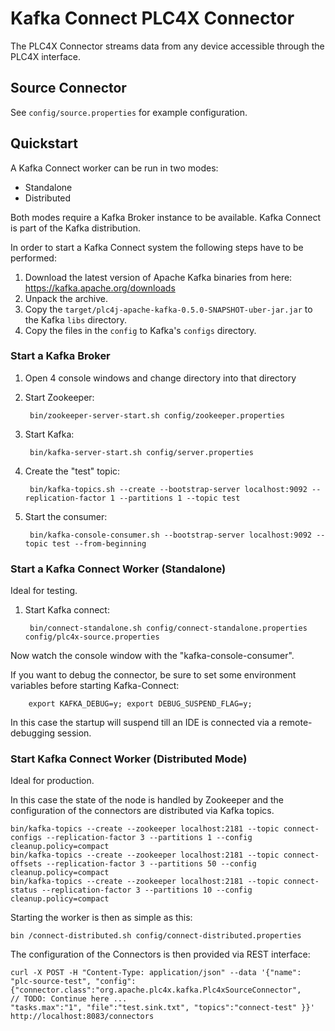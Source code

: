 <!--

  Licensed to the Apache Software Foundation (ASF) under one or more
  contributor license agreements.  See the NOTICE file distributed with
  this work for additional information regarding copyright ownership.
  The ASF licenses this file to You under the Apache License, Version 2.0
  (the "License"); you may not use this file except in compliance with
  the License.  You may obtain a copy of the License at

      http://www.apache.org/licenses/LICENSE-2.0

  Unless required by applicable law or agreed to in writing, software
  distributed under the License is distributed on an "AS IS" BASIS,
  WITHOUT WARRANTIES OR CONDITIONS OF ANY KIND, either express or implied.
  See the License for the specific language governing permissions and
  limitations under the License.

-->

# Kafka Connect PLC4X Connector

The PLC4X Connector streams data from any device accessible through the PLC4X interface.

## Source Connector

See `config/source.properties` for example configuration.

## Quickstart

A Kafka Connect worker can be run in two modes: 
- Standalone
- Distributed

Both modes require a Kafka Broker instance to be available.
Kafka Connect is part of the Kafka distribution. 

In order to start a Kafka Connect system the following steps have to be performed:

1) Download the latest version of Apache Kafka binaries from here: https://kafka.apache.org/downloads
2) Unpack the archive.
3) Copy the `target/plc4j-apache-kafka-0.5.0-SNAPSHOT-uber-jar.jar` to the Kafka `libs` directory.
4) Copy the files in the `config` to Kafka's `configs` directory.

### Start a Kafka Broker

1) Open 4 console windows and change directory into that directory
2) Start Zookeeper: 
        
        bin/zookeeper-server-start.sh config/zookeeper.properties 

3) Start Kafka:
        
        bin/kafka-server-start.sh config/server.properties

4) Create the "test" topic:
        
        bin/kafka-topics.sh --create --bootstrap-server localhost:9092 --replication-factor 1 --partitions 1 --topic test

5) Start the consumer:
        
        bin/kafka-console-consumer.sh --bootstrap-server localhost:9092 --topic test --from-beginning

### Start a Kafka Connect Worker (Standalone)

Ideal for testing. 

1) Start Kafka connect:
        
        bin/connect-standalone.sh config/connect-standalone.properties config/plc4x-source.properties

Now watch the console window with the "kafka-console-consumer". 

If you want to debug the connector, be sure to set some environment variables before starting Kafka-Connect:

        export KAFKA_DEBUG=y; export DEBUG_SUSPEND_FLAG=y;

In this case the startup will suspend till an IDE is connected via a remote-debugging session.

### Start Kafka Connect Worker (Distributed Mode)

Ideal for production.

In this case the state of the node is handled by Zookeeper and the configuration of the connectors are distributed via Kafka topics.

    bin/kafka-topics --create --zookeeper localhost:2181 --topic connect-configs --replication-factor 3 --partitions 1 --config cleanup.policy=compact
    bin/kafka-topics --create --zookeeper localhost:2181 --topic connect-offsets --replication-factor 3 --partitions 50 --config cleanup.policy=compact
    bin/kafka-topics --create --zookeeper localhost:2181 --topic connect-status --replication-factor 3 --partitions 10 --config cleanup.policy=compact

Starting the worker is then as simple as this:

    bin /connect-distributed.sh config/connect-distributed.properties
    
The configuration of the Connectors is then provided via REST interface:

    curl -X POST -H "Content-Type: application/json" --data '{"name": "plc-source-test", "config": {"connector.class":"org.apache.plc4x.kafka.Plc4xSourceConnector", 
    // TODO: Continue here ...
    "tasks.max":"1", "file":"test.sink.txt", "topics":"connect-test" }}' http://localhost:8083/connectors
